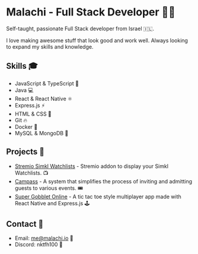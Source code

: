 # Malachi - Full Stack Developer 🚀🔥

Self-taught, passionate Full Stack developer from Israel  🇮🇱.

I love making awesome stuff that look good and work well. Always looking to expand my skills and knowledge.

## Skills 🎓
- JavaScript & TypeScript 💎
- Java 💻
- React & React Native ⚛️
- Express.js ⚡️
- HTML & CSS 🎨
- Git 🔥
- Docker 🐳
- MySQL & MongoDB 💾

## Projects 🚧
- [Stremio Simkl Watchlists](https://github.com/nktfh100/stremio-simkl) - Stremio addon to display your Simkl Watchlists. 📺
- [Campass](https://github.com/nktfh100/campass) - A system that simplifies the process of inviting and admitting guests to various events. 🎟️
- [Super Gobblet Online](https://github.com/nktfh100/super-gobblet-online) - A tic tac toe style multiplayer app made with React Native and Express.js 🕹️

## Contact 📱
- Email: me@malachi.io 📧
- Discord: nktfh100 👾
